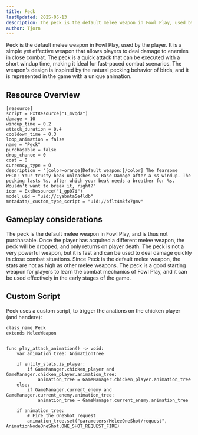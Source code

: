 ```yaml
---
title: Peck
lastUpdated: 2025-05-13
description: The peck is the default melee weapon in Fowl Play, used by the player.
author: Tjorn
---
```


Peck is the default melee weapon in Fowl Play, used by the player. It is a simple yet effective weapon that allows players to deal damage to enemies in close combat.
The peck is a quick attack that can be executed with a short windup time, making it ideal for fast-paced combat scenarios. The weapon's design is inspired by the natural pecking behavior of birds, and it is represented in the game with a unique animation.

## Resource Overview

```gdscript
[resource]
script = ExtResource("1_mvqda")
damage = 10
windup_time = 0.2
attack_duration = 0.4
cooldown_time = 0.3
loop_animation = false
name = "Peck"
purchasable = false
drop_chance = 0
cost = 0
currency_type = 0
description = "[color=orange]Default weapon:[/color] The fearsome PECK! Your trusty beak unleashes %s Base Damage after a %s windup. The pecking lasts %s, after which your beak needs a breather for %s. Wouldn't want to break it, right?"
icon = ExtResource("1_gp07i")
model_uid = "uid://cyabnta5e4ldb"
metadata/_custom_type_script = "uid://bflt4m3fx7gmv"
```

## Gameplay considerations

The peck is the default melee weapon in Fowl Play, and is thus not purchasable. Once the player has acquired a different melee weapon, the peck will be dropped, and only returns on player death. The peck is not a very powerful weapon, but it is fast and can be used to deal damage quickly in close combat situations.
Since Peck is the default melee weapon, the stats are not as high as other melee weapons. The peck is a good starting weapon for players to learn the combat mechanics of Fowl Play, and it can be used effectively in the early stages of the game.

## Custom Script

Peck uses a custom script, to trigger the anations on the chicken player (and hendere):

```gdscript
class_name Peck
extends MeleeWeapon


func play_attack_animation() -> void:
	var animation_tree: AnimationTree

	if entity_stats.is_player:
		if GameManager.chicken_player and GameManager.chicken_player.animation_tree:
			animation_tree = GameManager.chicken_player.animation_tree
	else:
		if GameManager.current_enemy and GameManager.current_enemy.animation_tree:
			animation_tree = GameManager.current_enemy.animation_tree

	if animation_tree:
		# Fire the OneShot request
		animation_tree.set("parameters/MeleeOneShot/request", AnimationNodeOneShot.ONE_SHOT_REQUEST_FIRE)
```
